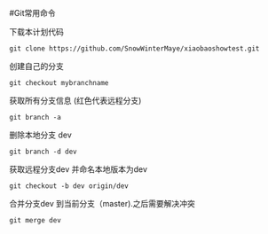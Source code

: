 #Git常用命令 

下载本计划代码
```
git clone https://github.com/SnowWinterMaye/xiaobaoshowtest.git
```

创建自己的分支
```
git checkout mybranchname
```


获取所有分支信息 (红色代表远程分支)
```
git branch -a
```

删除本地分支 dev
```
git branch -d dev
```

获取远程分支dev 并命名本地版本为dev
```
git checkout -b dev origin/dev
```

合并分支dev 到当前分支（master).之后需要解决冲突
```
git merge dev
```
